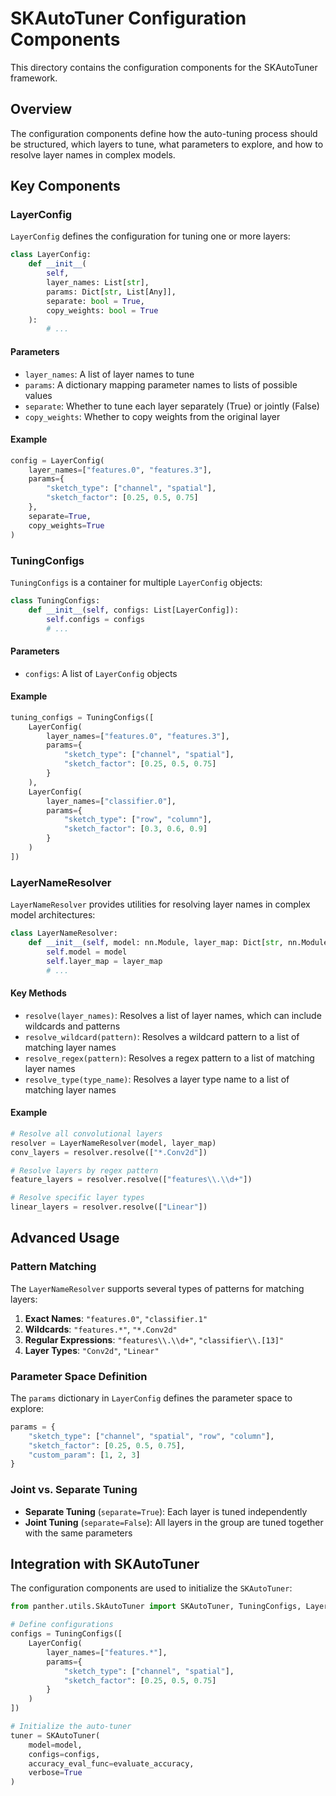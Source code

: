 # SKAutoTuner Configuration Components

This directory contains the configuration components for the SKAutoTuner framework.

## Overview

The configuration components define how the auto-tuning process should be structured, which layers to tune, what parameters to explore, and how to resolve layer names in complex models.

## Key Components

### LayerConfig

`LayerConfig` defines the configuration for tuning one or more layers:

```python
class LayerConfig:
    def __init__(
        self, 
        layer_names: List[str], 
        params: Dict[str, List[Any]], 
        separate: bool = True,
        copy_weights: bool = True
    ):
        # ...
```

#### Parameters

- `layer_names`: A list of layer names to tune
- `params`: A dictionary mapping parameter names to lists of possible values
- `separate`: Whether to tune each layer separately (True) or jointly (False)
- `copy_weights`: Whether to copy weights from the original layer

#### Example

```python
config = LayerConfig(
    layer_names=["features.0", "features.3"], 
    params={
        "sketch_type": ["channel", "spatial"],
        "sketch_factor": [0.25, 0.5, 0.75]
    },
    separate=True,
    copy_weights=True
)
```

### TuningConfigs

`TuningConfigs` is a container for multiple `LayerConfig` objects:

```python
class TuningConfigs:
    def __init__(self, configs: List[LayerConfig]):
        self.configs = configs
        # ...
```

#### Parameters

- `configs`: A list of `LayerConfig` objects

#### Example

```python
tuning_configs = TuningConfigs([
    LayerConfig(
        layer_names=["features.0", "features.3"],
        params={
            "sketch_type": ["channel", "spatial"],
            "sketch_factor": [0.25, 0.5, 0.75]
        }
    ),
    LayerConfig(
        layer_names=["classifier.0"],
        params={
            "sketch_type": ["row", "column"],
            "sketch_factor": [0.3, 0.6, 0.9]
        }
    )
])
```

### LayerNameResolver

`LayerNameResolver` provides utilities for resolving layer names in complex model architectures:

```python
class LayerNameResolver:
    def __init__(self, model: nn.Module, layer_map: Dict[str, nn.Module]):
        self.model = model
        self.layer_map = layer_map
        # ...
```

#### Key Methods

- `resolve(layer_names)`: Resolves a list of layer names, which can include wildcards and patterns
- `resolve_wildcard(pattern)`: Resolves a wildcard pattern to a list of matching layer names
- `resolve_regex(pattern)`: Resolves a regex pattern to a list of matching layer names
- `resolve_type(type_name)`: Resolves a layer type name to a list of matching layer names

#### Example

```python
# Resolve all convolutional layers
resolver = LayerNameResolver(model, layer_map)
conv_layers = resolver.resolve(["*.Conv2d"])

# Resolve layers by regex pattern
feature_layers = resolver.resolve(["features\\.\\d+"])

# Resolve specific layer types
linear_layers = resolver.resolve(["Linear"])
```

## Advanced Usage

### Pattern Matching

The `LayerNameResolver` supports several types of patterns for matching layers:

1. **Exact Names**: `"features.0"`, `"classifier.1"`
2. **Wildcards**: `"features.*"`, `"*.Conv2d"`
3. **Regular Expressions**: `"features\\.\\d+"`, `"classifier\\.[13]"`
4. **Layer Types**: `"Conv2d"`, `"Linear"`

### Parameter Space Definition

The `params` dictionary in `LayerConfig` defines the parameter space to explore:

```python
params = {
    "sketch_type": ["channel", "spatial", "row", "column"],
    "sketch_factor": [0.25, 0.5, 0.75],
    "custom_param": [1, 2, 3]
}
```

### Joint vs. Separate Tuning

- **Separate Tuning** (`separate=True`): Each layer is tuned independently
- **Joint Tuning** (`separate=False`): All layers in the group are tuned together with the same parameters

## Integration with SKAutoTuner

The configuration components are used to initialize the `SKAutoTuner`:

```python
from panther.utils.SkAutoTuner import SKAutoTuner, TuningConfigs, LayerConfig

# Define configurations
configs = TuningConfigs([
    LayerConfig(
        layer_names=["features.*"],
        params={
            "sketch_type": ["channel", "spatial"],
            "sketch_factor": [0.25, 0.5, 0.75]
        }
    )
])

# Initialize the auto-tuner
tuner = SKAutoTuner(
    model=model,
    configs=configs,
    accuracy_eval_func=evaluate_accuracy,
    verbose=True
)
``` 